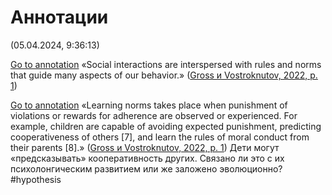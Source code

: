 # Аннотации

(05.04.2024, 9:36:13)

[Go to annotation](zotero://open-pdf/library/items/YXF4IR6F?page=1&annotation=4C77QCEH) «Social interactions are interspersed with rules and norms that guide many aspects of our behavior.» ([Gross и Vostroknutov, 2022, p. 1](zotero://select/library/items/S97PQUIF))

[Go to annotation](zotero://open-pdf/library/items/YXF4IR6F?page=1&annotation=R6MUNJYN) «Learning norms takes place when punishment of violations or rewards for adherence are observed or experienced. For example, children are capable of avoiding expected punishment, predicting cooperativeness of others [7], and learn the rules of moral conduct from their parents [8].» ([Gross и Vostroknutov, 2022, p. 1](zotero://select/library/items/S97PQUIF)) Дети могут «предсказывать» кооперативность других. Связано ли это с их психолонгическим развитием или же заложено эволюционно? #hypothesis